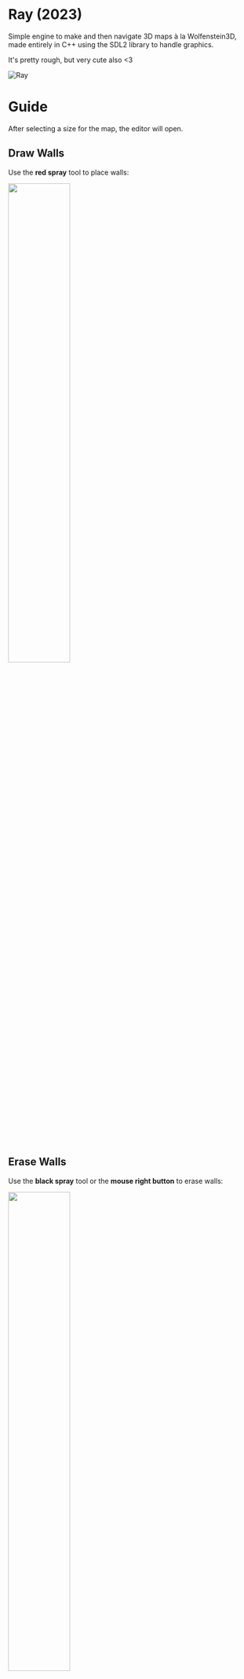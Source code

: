 # Ray (2023)
Simple engine to make and then navigate 3D maps à la Wolfenstein3D, made entirely in C++ using the SDL2 library to handle graphics.

It's pretty rough, but very cute also <3

![Ray](https://user-images.githubusercontent.com/95633668/236510960-177c5dd1-4c86-47d4-941d-655a027ba7be.png)

# Guide
After selecting a size for the map, the editor will open.
## Draw Walls
Use the **red spray** tool to place walls:

<img src="https://user-images.githubusercontent.com/95633668/236492963-d5856c89-7ddc-4e4d-a353-6ce67801af7e.gif" width=50% height=50%>

## Erase Walls
Use the **black spray** tool or the **mouse right button** to erase walls:

<img src="https://user-images.githubusercontent.com/95633668/236494717-5a2de2dc-17df-4705-82b2-bd55f94d35d6.gif" width=50% height=50%>

## A Place to Start
Use the **green spray** tool to set an initial position for the navigation.

This is mandatory, the rendering of the map will not start without it.

<img src="https://user-images.githubusercontent.com/95633668/236495370-fe336c0a-fc18-4952-91ec-8bc3119b7977.gif" width=50% height=50%>

## Start
Finally, click on the **START** button and enjoy a nice walk through the map you've just drawn!

<img src="https://user-images.githubusercontent.com/95633668/236495700-05551006-9bf2-4922-8dd8-633f55bb5cdd.gif" width=50% height=50%>

## Navigation
Use **W**, **A**, **S** and **D** to move and the **left** and **right arrow keys** to rotate.
## Exit
Press **ESC** to exit anytime.

# Compilation
## Windows
run <code>make -C srcs</code> to compile an executable directly in the main folder.

## Linux
run <code>make -C srcs/Linux_Makefile/Makefile</code> to compile an executable in the main folder.

## Mac
Sorry, guys, you're on your own for now.

# Plans for future implementations
I'd like to add:
- A save/load system for the maps
- Mouse controlled rotation during navigation
- The possibility to place walls of different colors
- A loading system for external textures to use as walls or sprites
- A way to set movement patterns for the sprites
- Wait, is this becoming a game engine project?
- I really hope not, it would be exhausting and dreadfully time consuming...
